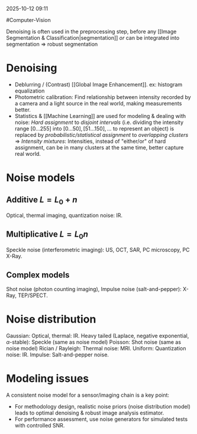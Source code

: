 2025-10-12 09:11

#Computer-Vision

Denoising is often used in the preprocessing step, before any [[Image Segmentation & Classification|segmentation]] *or* can be integrated into segmentation => robust segmentation
# Denoising
- Deblurring / (Contrast) [[Global Image Enhancement]]. ex: histogram equalization
- Photometric calibration: Find relationship between intensity recorded by a camera and a light source in the real world, making measurements better.
- Statistics & [[Machine Learning]] are used for modeling & dealing with noise:
  *Hard assignment* to *disjoint intervals* (i.e. dividing the intensity range $[0\dots255]$ into $[0\dots 50], [51\dots 150],\dots$ to represent an object) is replaced by *probabilistic/statistical assignment* to *overlapping clusters*
  => *Intensity mixtures*: Intensities, instead of "either/or" of hard assignment, can be in many clusters at the same time, better capture real world.
# Noise models
## Additive $L=L_{0}+n$
Optical, thermal imaging, quantization noise: IR.
## Multiplicative $L=L_{0}n$
Speckle noise (interferometric imaging): US, OCT, SAR, PC microscopy, PC X-Ray.
## Complex models
Shot noise (photon counting imaging), Impulse noise (salt-and-pepper): X-Ray, TEP/SPECT.
# Noise distribution
Gaussian: Optical, thermal: IR.
Heavy tailed (Laplace, negative exponential, $\alpha$-stable): Speckle (same as noise model)
Poisson: Shot noise (same as noise model)
Rician / Rayleigh: Thermal noise: MRI.
Uniform: Quantization noise: IR.
Impulse: Salt-and-pepper noise.
# Modeling issues
A consistent noise model for a sensor/imaging chain is a key point:
- For methodology design, realistic noise priors (noise distribution model) leads to optimal denoising & robust image analysis estimator.
- For performance assessment, use noise generators for simulated tests with controlled SNR.
